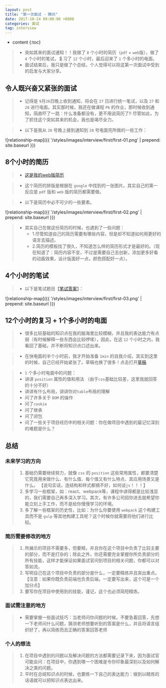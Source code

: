 ```yaml
---
layout: post
title: "第一次面试 - 腾讯"
date: 2017-10-24 09:00:00 +0800 
categories: 面试
tag: interview
---
```

* content
{:toc}

> * 突如其来的面试通知！！我做了 `8` 个小时的简历（`pdf` + `web`版），做了 `4` 个小时的笔试，复习了 `12` 个小时，最后迎来了 `1` 个多小时的电面。
> * 面试结束后，我只是做了个总结，个人觉得可以将这第一次面试中受到的启发与大家分享。

<!-- more -->

## 令人既兴奋又紧张的面试

> * 记得是 `9`月`26`日晚上收到通知，将会在 `27` 日进行统一笔试，以及 `27` 和 `28` 进行电面。其实那时候，我还在做课程 `P6` 的作业，那时候收到通知，简直吓了一跳：什么准备都没有，更不用说简历了!!
    尽管如此，为了抓住这个突如其来的机会，我也是竭尽全力。

> * 以下是我从 `26` 号晚上接到通知到 `28` 号电面完所做的一些工作：

![relationship-map]({{ '/styles/images/interview/first/first-01.png' | prepend: site.baseurl }})

## 8个小时的简历

> * [这是我的web版简历](http://www.jmazm.com/effects/demo/demo-font-end-resume/index.html)

> * 这个简历的排版是根据在 `google` 中找到的一张图片。其实自己的第一反应是 `pdf` 版和 `web` 版的简历都需要做。

> * 以下是简历中必不可少的一些要素。

![relationship-map]({{ '/styles/images/interview/first/first-02.png' | prepend: site.baseurl }})

> * 其实自己在做这份简历的时候，也遇到了一些问题：
>   * 1.尽管知道自己的简历需要有哪些内容，但是却不知道如何用更好的语言去描述。
>   * 2.简历的模板找了很久，不知道怎么样的简历形式才是最好的。（现在知道了：简历内容不变，不过是需要自己去创新，添加更多好看的动画效果，设计版面好一点，颜色搭配好一点）。

## 4个小时的笔试

> * 以下是笔试题目【[笔试答案](/styles/txt/tencent-first-interview-answer.md)】：

![relationship-map]({{ '/styles/images/interview/first/first-03.png' | prepend: site.baseurl }})

## 12个小时的复习 + 1个多小时的电面

> * 很多比较基础的知识点在我的脑海里比较模糊，并且我的表达能力有点弱（有时候解释一些东西会比较啰嗦），因此，在这 `12` 个小时之内，我
    看回了基础，并不断将知识点口述出来。
    
> * 在快电面的半个小时前，我才开始准备 `1min` 的自我介绍，其实到这里的时候，自己已经开始紧张了。草稿也换了很多！点击打开[草稿](/styles/txt/interview.md)

> *  `1` 个多小时电面中的问题：
>   * 讲讲 `position` 属性的值和用法 （由于`css`基础比较差，这里我就回答的十分不好）
>   * 讲讲有什么布局，讲讲你对`table`布局的理解
>   * 问了许多关于 `DOM` 的操作
>   * 问了`cookie`
>   * 问了继承
>   * 问了闭包
>   * 问了一些关于项目经历中的相关问题：你在做项目中遇到的最记忆深刻的难题是什么？

## 总结

### 未来学习的方向

> 1. 基础仍需要继续努力，就像 `css` 的 `position` 这些常用属性，都要清楚它究竟用来做什么、有什么值、每个值又有什么特点、其应用场景又是什么。
   【说句实话，连结构和样式都搞不好，如何谈`js`！！！】
> 2. 多学习一些框架，如：react、webpack等，课程中讲得都是比较浅显的，我们需要自己再多深入学习。其次，有许多公司招你进去就希望你能立刻上手工作，而不是给你慢慢学习的环境。
> 3. 多了解一些框架的历史性，比如：为什么你要使用 `webpack` 这个构建工具而不是 `gulp` 等其他构建工具呢？这个时候你就需要将他们进行比较。

### 简历需要修改的地方

> 1. 所展示的项目不需要多，但要精，并且你在这个项目中负责了比较主要的部分，而不是打杂的；除此之外，你还需要完全掌握你所负责部分的所有技能，这样才能保证如果面试官问到项目的相关问题，你都可以对答如流。
> 2. 写明自己在这个项目中负责的部分是什么，一定要精炼并且突出重点。【注意：如果你既负责前端也负责后端，一定要写出来，这个可是一个加分点】
> 3. 要写你在项目中使用到的技能，谨记，这个也必须简短精炼。

### 面试需注意的地方

> * 需要掌握一些面试技巧：当老师问你问题的时候，不要急着回答，先想一下老师问什么问题，猜测老师想要听到的答案是什么，并且将语言组织好了，再以简练而且正确的答案回答老师

### 个人的想法

> 1. 在项目中遇到的问题以及解决问题的方法都需要记录下来，因为面试官可能会问：在项目中，你遇到哪一个困难是令你印象最深刻以及如何解决之类的问题。
> 2. 平时在总结知识点的时候，也要练一下自己的表达能力：做到以精炼的话语就可以把知识点表达出来。